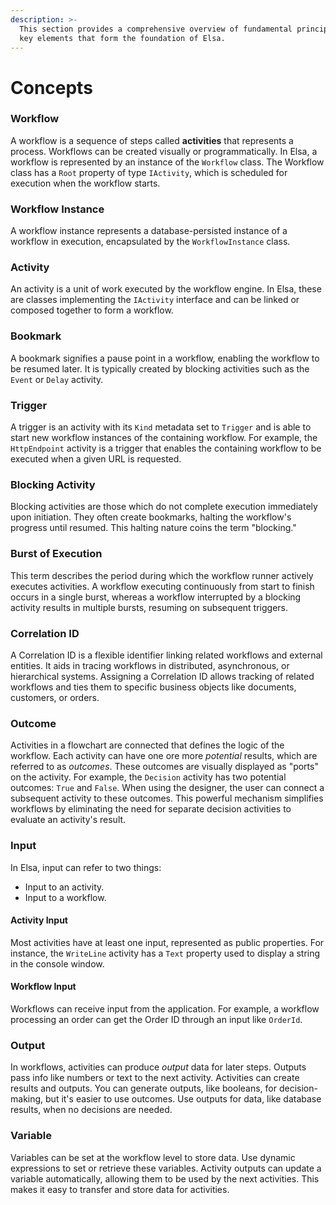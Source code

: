 ```yaml
---
description: >-
  This section provides a comprehensive overview of fundamental principles and
  key elements that form the foundation of Elsa.
---
```


# Concepts

### Workflow

A workflow is a sequence of steps called **activities** that represents a process. Workflows can be created visually or programmatically. In Elsa, a workflow is represented by an instance of the `Workflow` class. The Workflow class has a `Root` property of type `IActivity`, which is scheduled for execution when the workflow starts.

### Workflow Instance

A workflow instance represents a database-persisted instance of a workflow in execution, encapsulated by the `WorkflowInstance` class.

### Activity

An activity is a unit of work executed by the workflow engine. In Elsa, these are classes implementing the `IActivity` interface and can be linked or composed together to form a workflow.

### Bookmark

A bookmark signifies a pause point in a workflow, enabling the workflow to be resumed later. It is typically created by blocking activities such as the `Event` or `Delay` activity.

### Trigger

A trigger is an activity with its `Kind` metadata set to `Trigger`  and is able to start new workflow instances of the containing workflow. For example, the `HttpEndpoint` activity is a trigger that enables the containing workflow to be executed when a given URL is requested.

### Blocking Activity

Blocking activities are those which do not complete execution immediately upon initiation. They often create bookmarks, halting the workflow's progress until resumed. This halting nature coins the term "blocking."

### Burst of Execution

This term describes the period during which the workflow runner actively executes activities. A workflow executing continuously from start to finish occurs in a single burst, whereas a workflow interrupted by a blocking activity results in multiple bursts, resuming on subsequent triggers.

### Correlation ID

A Correlation ID is a flexible identifier linking related workflows and external entities. It aids in tracing workflows in distributed, asynchronous, or hierarchical systems. Assigning a Correlation ID allows tracking of related workflows and ties them to specific business objects like documents, customers, or orders.

### Outcome

Activities in a flowchart are connected that defines the logic of the workflow. Each activity can have one ore more _potential_ results, which are referred to as _outcomes_. These outcomes are visually displayed as "ports" on the activity. For example, the `Decision` activity has two potential outcomes: `True` and `False`. When using the designer, the user can connect a subsequent activity to these outcomes. This powerful mechanism simplifies workflows by eliminating the need for separate decision activities to evaluate an activity's result.

### Input

In Elsa, input can refer to two things:

* Input to an activity.
* Input to a workflow.

#### Activity Input

Most activities have at least one input, represented as public properties. For instance, the `WriteLine` activity has a `Text` property used to display a string in the console window.

#### Workflow Input

Workflows can receive input from the application. For example, a workflow processing an order can get the Order ID through an input like `OrderId`.

### Output

In workflows, activities can produce _output_ data for later steps. Outputs pass info like numbers or text to the next activity. Activities can create results and outputs. You can generate outputs, like booleans, for decision-making, but it's easier to use outcomes. Use outputs for data, like database results, when no decisions are needed.

### Variable

Variables can be set at the workflow level to store data. Use dynamic expressions to set or retrieve these variables. Activity outputs can update a variable automatically, allowing them to be used by the next activities. This makes it easy to transfer and store data for activities.
